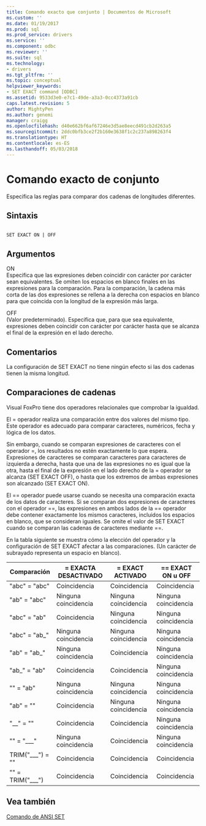 ```yaml
---
title: Comando exacto que conjunto | Documentos de Microsoft
ms.custom: ''
ms.date: 01/19/2017
ms.prod: sql
ms.prod_service: drivers
ms.service: ''
ms.component: odbc
ms.reviewer: ''
ms.suite: sql
ms.technology:
- drivers
ms.tgt_pltfrm: ''
ms.topic: conceptual
helpviewer_keywords:
- SET EXACT command [ODBC]
ms.assetid: 9533d3e0-e7c1-49de-a3a3-0cc4373a91cb
caps.latest.revision: 5
author: MightyPen
ms.author: genemi
manager: craigg
ms.openlocfilehash: d40e662bf6af67246e3d5ae8eecd491cb2d263a5
ms.sourcegitcommit: 2ddc0bfb3ce2f2b160e3638f1c2c237a898263f4
ms.translationtype: HT
ms.contentlocale: es-ES
ms.lasthandoff: 05/03/2018
---
```

# <a name="set-exact-command"></a>Comando exacto de conjunto
Especifica las reglas para comparar dos cadenas de longitudes diferentes.  
  
## <a name="syntax"></a>Sintaxis  
  
```  
  
SET EXACT ON | OFF  
```  
  
## <a name="arguments"></a>Argumentos  
 ON  
 Especifica que las expresiones deben coincidir con carácter por carácter sean equivalentes. Se omiten los espacios en blanco finales en las expresiones para la comparación. Para la comparación, la cadena más corta de las dos expresiones se rellena a la derecha con espacios en blanco para que coincida con la longitud de la expresión más larga.  
  
 OFF  
 (Valor predeterminado). Especifica que, para que sea equivalente, expresiones deben coincidir con carácter por carácter hasta que se alcanza el final de la expresión en el lado derecho.  
  
## <a name="remarks"></a>Comentarios  
 La configuración de SET EXACT no tiene ningún efecto si las dos cadenas tienen la misma longitud.  
  
## <a name="string-comparisons"></a>Comparaciones de cadenas  
 Visual FoxPro tiene dos operadores relacionales que comprobar la igualdad.  
  
 El = operador realiza una comparación entre dos valores del mismo tipo. Este operador es adecuado para comparar caracteres, numéricos, fecha y lógica de los datos.  
  
 Sin embargo, cuando se comparan expresiones de caracteres con el operador =, los resultados no estén exactamente lo que espera. Expresiones de caracteres se comparan caracteres para caracteres de izquierda a derecha, hasta que una de las expresiones no es igual que la otra, hasta el final de la expresión en el lado derecho de la = operador se alcanza (SET EXACT OFF), o hasta que los extremos de ambas expresiones son alcanzado (SET EXACT ON).  
  
 El == operador puede usarse cuando se necesita una comparación exacta de los datos de caracteres. Si se comparan dos expresiones de caracteres con el operador ==, las expresiones en ambos lados de la == operador debe contener exactamente los mismos caracteres, incluidos los espacios en blanco, que se consideran iguales. Se omite el valor de SET EXACT cuando se comparan las cadenas de caracteres mediante ==.  
  
 En la tabla siguiente se muestra cómo la elección del operador y la configuración de SET EXACT afectar a las comparaciones. (Un carácter de subrayado representa un espacio en blanco).  
  
|Comparación|= EXACTA DESACTIVADO|= EXACT ACTIVADO|== EXACT ON u OFF|  
|----------------|------------------|-----------------|--------------------------|  
|"abc" = "abc"|Coincidencia|Coincidencia|Coincidencia|  
|"ab" = "abc"|Ninguna coincidencia|Ninguna coincidencia|Ninguna coincidencia|  
|"abc" = "ab"|Coincidencia|Ninguna coincidencia|Ninguna coincidencia|  
|"abc" = "ab_"|Ninguna coincidencia|Ninguna coincidencia|Ninguna coincidencia|  
|"ab" = "ab_"|Ninguna coincidencia|Coincidencia|Ninguna coincidencia|  
|"ab_" = "ab"|Coincidencia|Coincidencia|Ninguna coincidencia|  
|"" = "ab"|Ninguna coincidencia|Ninguna coincidencia|Ninguna coincidencia|  
|"ab" = ""|Coincidencia|Ninguna coincidencia|Ninguna coincidencia|  
|"__" = ""|Coincidencia|Coincidencia|Ninguna coincidencia|  
|"" = "___"|Ninguna coincidencia|Coincidencia|Ninguna coincidencia|  
|TRIM("___") = ""|Coincidencia|Coincidencia|Coincidencia|  
|"" = TRIM("___")|Coincidencia|Coincidencia|Coincidencia|  
  
## <a name="see-also"></a>Vea también  
 [Comando de ANSI SET](../../odbc/microsoft/set-ansi-command.md)
